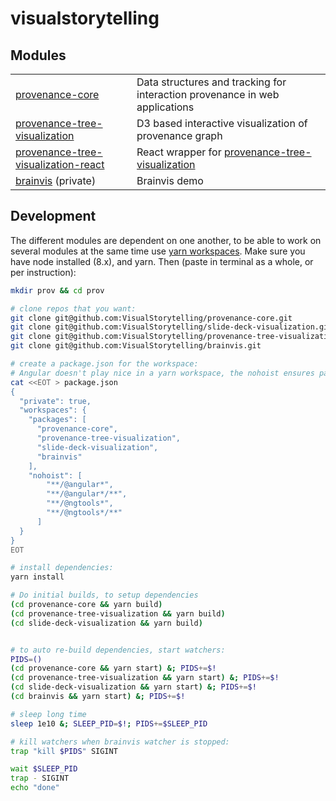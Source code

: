 # visualstorytelling

## Modules
|    |    |
| -- | -- |
| [provenance-core](/../../../provenance-core) | Data structures and tracking for interaction provenance in web applications |
| [provenance-tree-visualization](/../../../provenance-tree-visualization)  | D3 based interactive visualization of provenance graph |
| [provenance-tree-visualization-react](/../../../provenance-tree-visualization-react) | React wrapper for [provenance-tree-visualization](/../../../provenance-tree-visualization) |
| [brainvis](/../../../brainvis) (private) | Brainvis demo |



## Development
The different modules are dependent on one another, to be able to work on several modules at the same time use [yarn workspaces](https://yarnpkg.com/lang/en/docs/workspaces/). Make sure you have node installed (8.x), and yarn. Then (paste in terminal as a whole, or per instruction):

```bash
mkdir prov && cd prov

# clone repos that you want:
git clone git@github.com:VisualStorytelling/provenance-core.git
git clone git@github.com:VisualStorytelling/slide-deck-visualization.git
git clone git@github.com:VisualStorytelling/provenance-tree-visualization.git
git clone git@github.com:VisualStorytelling/brainvis.git

# create a package.json for the workspace:
# Angular doesn't play nice in a yarn workspace, the nohoist ensures packages are installed in the subfolders' node_modules instead of the root.
cat <<EOT > package.json
{
  "private": true,
  "workspaces": {
    "packages": [
      "provenance-core",
      "provenance-tree-visualization",
      "slide-deck-visualization",
      "brainvis"
    ],
    "nohoist": [
        "**/@angular*",
        "**/@angular*/**",
        "**/@ngtools*",
        "**/@ngtools*/**"
      ] 
  }
}
EOT

# install dependencies:
yarn install

# Do initial builds, to setup dependencies
(cd provenance-core && yarn build)
(cd provenance-tree-visualization && yarn build)
(cd slide-deck-visualization && yarn build)


# to auto re-build dependencies, start watchers:
PIDS=()
(cd provenance-core && yarn start) &; PIDS+=$!
(cd provenance-tree-visualization && yarn start) &; PIDS+=$!
(cd slide-deck-visualization && yarn start) &; PIDS+=$!
(cd brainvis && yarn start) &; PIDS+=$!

# sleep long time
sleep 1e10 &; SLEEP_PID=$!; PIDS+=$SLEEP_PID

# kill watchers when brainvis watcher is stopped:
trap "kill $PIDS" SIGINT

wait $SLEEP_PID
trap - SIGINT
echo "done"
```

